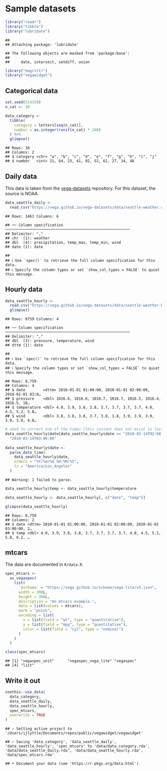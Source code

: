 Sample datasets
================

``` r
library("readr")
library("tibble")
library("lubridate")
```

    ## 
    ## Attaching package: 'lubridate'

    ## The following objects are masked from 'package:base':
    ## 
    ##     date, intersect, setdiff, union

``` r
library("magrittr")
library("vegawidget")
```

## Categorical data

``` r
set.seed(314159)
n_cat <- 10

data_category <- 
  tibble(
    category = letters[seq(n_cat)],
    number = as.integer(runif(n_cat) * 100)
  ) %>%
  glimpse()
```

    ## Rows: 10
    ## Columns: 2
    ## $ category <chr> "a", "b", "c", "d", "e", "f", "g", "h", "i", "j"
    ## $ number   <int> 21, 64, 23, 41, 92, 52, 61, 27, 34, 48

## Daily data

This data is taken from the
[vega-datasets](https://github.com/vega/vega/tree/master/docs/data)
repository. For this dataset, the source is NOAA.

``` r
data_seattle_daily <- 
  read_csv("https://vega.github.io/vega-datasets/data/seattle-weather.csv")
```

    ## Rows: 1461 Columns: 6

    ## ── Column specification ────────────────────────────────────────────────────────
    ## Delimiter: ","
    ## chr  (1): weather
    ## dbl  (4): precipitation, temp_max, temp_min, wind
    ## date (1): date

    ## 
    ## ℹ Use `spec()` to retrieve the full column specification for this data.
    ## ℹ Specify the column types or set `show_col_types = FALSE` to quiet this message.

## Hourly data

``` r
data_seattle_hourly <- 
  read_csv("https://vega.github.io/vega-datasets/data/seattle-weather-hourly-normals.csv") %>%
  glimpse()
```

    ## Rows: 8759 Columns: 4

    ## ── Column specification ────────────────────────────────────────────────────────
    ## Delimiter: ","
    ## dbl  (3): pressure, temperature, wind
    ## dttm (1): date

    ## 
    ## ℹ Use `spec()` to retrieve the full column specification for this data.
    ## ℹ Specify the column types or set `show_col_types = FALSE` to quiet this message.

    ## Rows: 8,759
    ## Columns: 4
    ## $ date        <dttm> 2010-01-01 01:00:00, 2010-01-01 02:00:00, 2010-01-01 03:0…
    ## $ pressure    <dbl> 1016.6, 1016.6, 1016.7, 1016.7, 1016.5, 1016.4, 1016.5, 10…
    ## $ temperature <dbl> 4.0, 3.9, 3.8, 3.8, 3.7, 3.7, 3.7, 3.7, 4.0, 4.5, 5.2, 5.8…
    ## $ wind        <dbl> 3.8, 3.8, 3.8, 3.7, 3.8, 3.8, 3.9, 3.9, 3.9, 3.9, 3.9, 4.0…

``` r
# need to correct one of the times (this instant does not exist in local time)
data_seattle_hourly$date[data_seattle_hourly$date == "2010-03-14T02:00:00"] <-
  "2010-03-14T03:00:00"
  
data_seattle_hourly$date <- 
  parse_date_time(
    data_seattle_hourly$date, 
    orders = "%Y/%m/%d %H:%M:%S",
    tz = "America/Los_Angeles"
  )  
```

    ## Warning: 1 failed to parse.

``` r
data_seattle_hourly$temp <- data_seattle_hourly$temperature

data_seattle_hourly <- data_seattle_hourly[, c("date", "temp")]
```

``` r
glimpse(data_seattle_hourly)
```

    ## Rows: 8,759
    ## Columns: 2
    ## $ date <dttm> 2010-01-01 01:00:00, 2010-01-01 02:00:00, 2010-01-01 03:00:00, 2…
    ## $ temp <dbl> 4.0, 3.9, 3.8, 3.8, 3.7, 3.7, 3.7, 3.7, 4.0, 4.5, 5.2, 5.8, 6.2, …

## mtcars

The data are documented in `R/data.R`.

``` r
spec_mtcars <-
  as_vegaspec(
    list(
      `$schema` = "https://vega.github.io/schema/vega-lite/v5.json",
      width = 300L,
      height = 300L,
      description = "An mtcars example.",
      data = list(values = mtcars),
      mark = "point",
      encoding = list(
        x = list(field = "wt", type = "quantitative"),
        y = list(field = "mpg", type = "quantitative"),
        color = list(field = "cyl", type = "nominal")
      )
    )     
  )

class(spec_mtcars)
```

    ## [1] "vegaspec_unit"      "vegaspec_vega_lite" "vegaspec"          
    ## [4] "list"

## Write it out

``` r
usethis::use_data(
  data_category,
  data_seattle_daily,
  data_seattle_hourly,
  spec_mtcars,
  overwrite = TRUE  
)
```

    ## ✓ Setting active project to '/Users/ijlyttle/Documents/repos/public/vegawidget/vegawidget'

    ## ✓ Saving 'data_category', 'data_seattle_daily', 'data_seattle_hourly', 'spec_mtcars' to 'data/data_category.rda', 'data/data_seattle_daily.rda', 'data/data_seattle_hourly.rda', 'data/spec_mtcars.rda'

    ## • Document your data (see 'https://r-pkgs.org/data.html')
